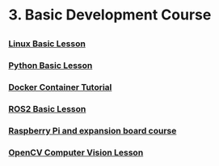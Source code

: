 # 3. Basic Development Course

<p style="margin-top:30px"></p>

### [Linux Basic Lesson](https://docs.hiwonder.com/projects/General_basic_courses/en/latest/docs/1_linux_fundamentals.html)

### [Python Basic Lesson](https://docs.hiwonder.com/projects/General_basic_courses/en/latest/docs/2_python_basics_course.html)

### [Docker Container Tutorial](https://docs.hiwonder.com/projects/General_basic_courses/en/latest/docs/3_docker_container_basics_course.html)

### [ROS2 Basic Lesson]()

### [Raspberry Pi and expansion board course](https://docs.hiwonder.com/projects/General_basic_courses/en/latest/docs/5_pi5_and_expansion.html)

### [OpenCV Computer Vision Lesson](https://docs.hiwonder.com/projects/General_basic_courses/en/latest/docs/6_opencv.html)

